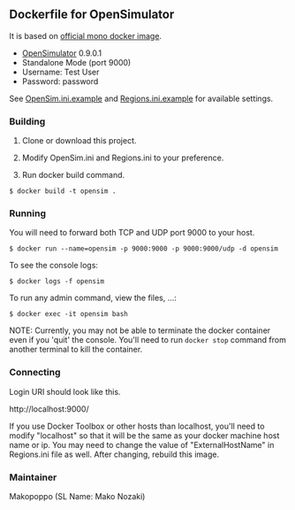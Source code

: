 ## Dockerfile for OpenSimulator

It is based on [official mono docker image](https://hub.docker.com/r/library/mono/).

* [OpenSimulator](http://opensimulator.org) 0.9.0.1
* Standalone Mode (port 9000)
* Username: Test User 
* Password: password

See [OpenSim.ini.example](https://github.com/opensim/opensim/blob/master/bin/OpenSim.ini.example) and [Regions.ini.example](https://github.com/opensim/opensim/blob/master/bin/Regions/Regions.ini.example) for available settings.

### Building

1. Clone or download this project.

2. Modify OpenSim.ini and Regions.ini to your preference.

3. Run docker build command.

```
$ docker build -t opensim .
```

### Running

You will need to forward both TCP and UDP port 9000 to your host.

```
$ docker run --name=opensim -p 9000:9000 -p 9000:9000/udp -d opensim
```

To see the console logs:

```
$ docker logs -f opensim
```

To run any admin command, view the files, ...:

```
$ docker exec -it opensim bash
```

NOTE: Currently, you may not be able to terminate the docker container even if you 'quit' the console. You'll need to run `docker stop` command from another terminal to kill the container.

### Connecting

Login URI should look like this.

http://localhost:9000/

If you use Docker Toolbox or other hosts than localhost, you'll need to modify "localhost" so that it will be the same as your docker machine host name or ip. You may need to change the value of "ExternalHostName" in Regions.ini file as well. After changing, rebuild this image.


### Maintainer

Makopoppo (SL Name: Mako Nozaki)
